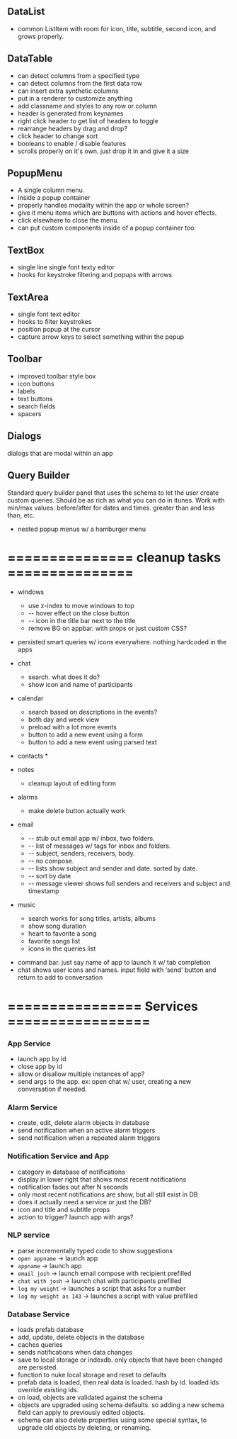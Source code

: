 ## DataList

* common ListItem with room for icon, title, subtitle, second icon, and grows properly.

## DataTable

* can detect columns from a specified type
* can detect columns from the first data row
* can insert extra synthetic columns
* put in a renderer to customize anything
* add classname and styles to any row or column
* header is generated from keynames
* right click header to get list of headers to toggle
* rearrange headers by drag and drop?
* click header to change sort
* booleans to enable / disable features
* scrolls properly on it's own. just drop it in and give it a size

## PopupMenu

* A single column menu.
* inside a popup container
* properly handles modality within the app or whole screen?
* give it menu items which are buttons with actions and hover effects.
* click elsewhere to close the menu.
* can put custom components inside of a popup container too

## TextBox

* single line single font texty editor
* hooks for keystroke filtering and popups with arrows

## TextArea

* single font text editor
* hooks to filter keystrokes
* position popup at the cursor
* capture arrow keys to select something within the popup

## Toolbar

* improved toolbar style box
* icon buttons
* labels
* text buttons
* search fields
* spacers

## Dialogs

dialogs that are modal within an app

## Query Builder

Standard query builder panel that uses the schema to let the user
create custom queries. Should be as rich as what you can do in itunes.
Work with min/max values. before/after for dates and times.  greater
than and less than, etc.

- nested popup menus w/ a hamburger menu




# =============== cleanup tasks ===============

* windows
    * use z-index to move windows to top
    * -- hover effect on the close button
    * -- icon in the title bar next to the title
    * remove BG on appbar. with props or just custom CSS?
* persisted smart queries w/ icons everywhere. nothing hardcoded in the apps
* chat
    * search. what does it do?
    * show icon and name of participants
* calendar
    * search based on descriptions in the events?
    * both day and week view
    * preload with a lot more events
    * button to add a new event using a form
    * button to add a new event using parsed text
* contacts
    * 
* notes
    * cleanup layout of editing form
* alarms
    * make delete button actually work
    
* email
    * -- stub out email app w/ inbox, two folders. 
    * -- list of messages w/ tags for inbox and folders. 
    * -- subject, senders, receivers, body. 
    * -- no compose. 
    * -- lists show subject and sender and date. sorted by date.
    * -- sort by date
    * -- message viewer shows full senders and receivers and subject and timestamp
    
* music
    * search works for song titles, artists, albums
    * show song duration
    * heart to favorite a song
    * favorite songs list
    * icons in the queries list

- command bar. just say name of app to launch it w/ tab completion
- chat shows user icons and names. input field with ‘send’ button and return to add to conversation


# ================ Services =================

### App Service

* launch app by id
* close app by id
* allow or disallow multiple instances of app?
* send args to the app. ex: open chat w/ user, creating a new conversation if needed.

### Alarm Service

* create, edit, delete alarm objects in database
* send notification when an active alarm triggers
* send notification when a repeated alarm triggers


### Notification Service and App

* category in database of notifications
* display in lower right that shows most recent notifications
* notification fades out after N seconds
* only most recent notifications are show, but all still exist in DB
* does it actually need a service or just the DB?
* icon and title and subtitle props
* action to trigger? launch app with args?

### NLP service

* parse incrementally typed code to show suggestions
* `open appname` -> launch app
* `appname` -> launch app
* `email josh` -> launch email compose with recipient prefilled
* `chat with josh` -> launch chat with participants prefilled
* `log my weight` -> launches a script that asks for a number
* `log my weight as 143` -> launches a script with value prefilled


### Database Service

* loads prefab database
* add, update, delete objects in the database
* caches queries
* sends notifications when data changes
* save to local storage or indexdb. only objects that have been changed are persisted.
* function to nuke local storage and reset to defaults
* prefab data is loaded, then real data is loaded. hash by id. loaded ids override existing ids.
* on load, objects are validated against the schema
* objects are upgraded using schema defaults. so adding a new schema field can apply to previously edited objects.
* schema can also delete properties using some special syntax, to upgrade old objects by deleting, or renaming.  